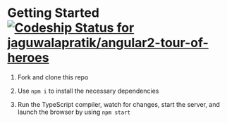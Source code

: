 # Getting Started [ ![Codeship Status for jaguwalapratik/angular2-tour-of-heroes](https://codeship.com/projects/4fd83310-1032-0134-05b4-5e067c09569b/status?branch=master)](https://codeship.com/projects/156874)

1. Fork and clone this repo

1. Use `npm i` to install the necessary dependencies

1. Run the TypeScript compiler, watch for changes, start the server, and launch the browser by using `npm start`
